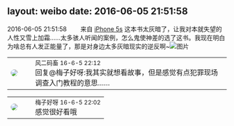 layout: weibo
date: 2016-06-05 21:51:58
---
<meta name="referrer" content="no-referrer" />

2016-06-05 21:51:58  &nbsp;&nbsp;&nbsp;&nbsp;&nbsp;&nbsp; 来自 <a href="sinaweibo://customweibosource" rel="nofollow">iPhone 5s</a>
这本书太灰暗了，让我对本就失望的人性又雪上加霜……太多骇人听闻的案例，怎么鬼使神差的选了这书。我现在明白为啥总有人发正能量了，那是对身边太多灰暗现实的逆反啊~ ​​​
![图片](https://ww3.sinaimg.cn/large/6d2a6003jw1f4kotbh3vjj20qo0zk44d.jpg)

<table style="width: 100%;">
  <tr>
    <td style="width: 40px;"><img style="border-radius:50%" src="https://tva3.sinaimg.cn/crop.0.0.639.639.50/6d2a6003jw8f3idy69w2gj20hs0hrt9g.jpg?KID=imgbed,tva&Expires=1624463458&ssig=rAvt7SO5dQ"></td>
    <td colspan="2"><small>风二码畜 16-6-5 22:12</small><br/>回复@梅子好呀:我其实就想看故事，但是感觉有点犯罪现场调查入门教程的意思……</td>
  </tr>
</table>

<table style="width: 100%;">
  <tr>
    <td style="width: 40px;"><img style="border-radius:50%" src="https://tva3.sinaimg.cn/crop.0.0.180.180.50/abefb5b0jw1e8qgp5bmzyj2050050aa8.jpg?KID=imgbed,tva&Expires=1624463458&ssig=t%2FZhqSSsN3"></td>
    <td colspan="2"><small>梅子好呀 16-6-5 22:02</small><br/>感觉很好看哦</td>
  </tr>
</table>
